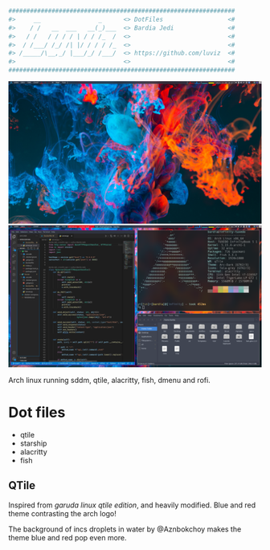 ``` bash
###############################################################
#>     __                _      <> DotFiles                  <#
#>    / /   __  ___   __(_)___  <> Bardia Jedi               <#
#>   / /   / / / / | / / /_  /  <>                           <#
#>  / /___/ /_/ /| |/ / / / /_  <>                           <#
#> /_____/\__,_/ |___/_/ /___/  <> https://github.com/luviz  <#
#>                              <>                           <#
###############################################################
```

![normal env](./images/normal_env.png)
![normal env](./images/work_env.png)

Arch linux running sddm, qtile, alacritty, fish, dmenu and rofi.

# Dot files  
* qtile 
* starship
* alacritty
* fish

## QTile 
Inspired from _garuda linux qtile edition_, and heavily modified. Blue and red theme contrasting the arch logo! 

The background of incs droplets in water by @Aznbokchoy makes the theme blue and red pop even more. 
